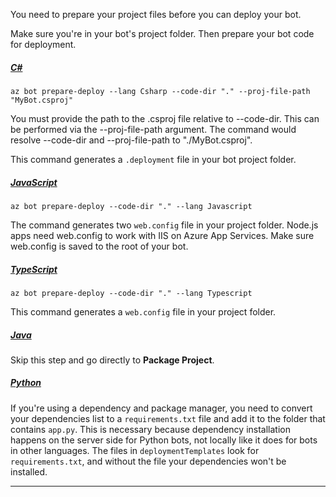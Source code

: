 
You need to prepare your project files before you can deploy your bot.

Make sure you're in your bot's project folder. Then prepare your bot code for deployment.

##### [C#](#tab/csharp)

```azurecli
az bot prepare-deploy --lang Csharp --code-dir "." --proj-file-path "MyBot.csproj"
```

You must provide the path to the .csproj file relative to --code-dir. This can be performed via the --proj-file-path argument. The command would resolve --code-dir and --proj-file-path to "./MyBot.csproj".

This command generates a `.deployment` file in your bot project folder.

##### [JavaScript](#tab/javascript)

```azurecli
az bot prepare-deploy --code-dir "." --lang Javascript
```

The command generates two `web.config` file in your project folder. Node.js apps need web.config to work with IIS on Azure App Services. Make sure web.config is saved to the root of your bot.

##### [TypeScript](#tab/typescript)

```azurecli
az bot prepare-deploy --code-dir "." --lang Typescript
```

This command generates a `web.config` file in your project folder.

##### [Java](#tab/java)

Skip this step and go directly to **Package Project**.

##### [Python](#tab/python)

If you're using a dependency and package manager, you need to convert your dependencies list to a `requirements.txt` file and add it to the folder that contains `app.py`. This is necessary because dependency installation happens on the server side for Python bots, not locally like it does for bots in other languages. The files in `deploymentTemplates` look for `requirements.txt`, and without the file your dependencies won't be installed.

---
